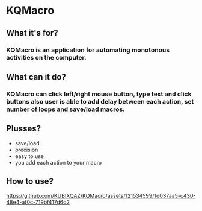 # KQMacro
## What it's for?
### KQMacro is an application for automating monotonous activities on the computer.
## What can it do?
### KQMacro can click left/right mouse button, type text and click buttons also user is able to add delay between each action, set number of loops and save/load macros.
## Plusses?
- save/load
- precision
- easy to use
- you add each action to your macro
## How to use?
https://github.com/KUBIXQAZ/KQMacro/assets/121534599/1d037aa5-c430-48e4-af0c-719bf417d6d2
